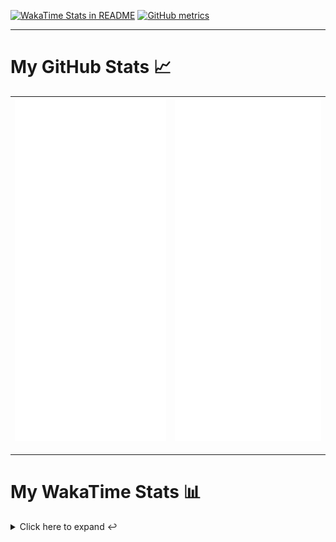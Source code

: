 [![WakaTime Stats in README](https://github.com/LOsioChico/LOsioChico/actions/workflows/waka.yml/badge.svg)](https://github.com/LOsioChico/LOsioChico/actions/workflows/waka.yml) [![GitHub metrics](https://github.com/LOsioChico/LOsioChico/actions/workflows/metrics.yml/badge.svg)](https://github.com/LOsioChico/LOsioChico/actions/workflows/metrics.yml)

---

# My GitHub Stats 📈

| ![](./assets/metrics.svg) | ![](./assets/metrics2.svg) |
| ------------------------- | -------------------------- |

---

# My WakaTime Stats 📊

<details>
<summary>Click here to expand ↩️</summary>
<br>

<!--START_SECTION:waka-->
![Code Time](http://img.shields.io/badge/Code%20Time-1%2C910%20hrs%2023%20mins-blue)

![Lines of code](https://img.shields.io/badge/From%20Hello%20World%20I%27ve%20Written-379.1%20thousand%20lines%20of%20code-blue)

**🐱 My GitHub Data** 

> 📦 613.2 kB Used in GitHub's Storage 
 > 
> 🏆 1,619 Contributions in the Year 2024
 > 
> 🚫 Not Opted to Hire
 > 
> 📜 26 Public Repositories 
 > 
> 🔑 32 Private Repositories 
 > 
**I'm a Night 🦉** 

```text
🌞 Morning                597 commits         ███░░░░░░░░░░░░░░░░░░░░░░   13.85 % 
🌆 Daytime                1355 commits        ████████░░░░░░░░░░░░░░░░░   31.44 % 
🌃 Evening                1466 commits        █████████░░░░░░░░░░░░░░░░   34.01 % 
🌙 Night                  892 commits         █████░░░░░░░░░░░░░░░░░░░░   20.70 % 
```
📅 **I'm Most Productive on Thursday** 

```text
Monday                   602 commits         ███░░░░░░░░░░░░░░░░░░░░░░   13.97 % 
Tuesday                  647 commits         ████░░░░░░░░░░░░░░░░░░░░░   15.01 % 
Wednesday                486 commits         ███░░░░░░░░░░░░░░░░░░░░░░   11.28 % 
Thursday                 789 commits         █████░░░░░░░░░░░░░░░░░░░░   18.31 % 
Friday                   665 commits         ████░░░░░░░░░░░░░░░░░░░░░   15.43 % 
Saturday                 740 commits         ████░░░░░░░░░░░░░░░░░░░░░   17.17 % 
Sunday                   381 commits         ██░░░░░░░░░░░░░░░░░░░░░░░   08.84 % 
```


📊 **This Week I Spent My Time On** 

```text
💬 Programming Languages: 
TypeScript               13 hrs 47 mins      ████████████████░░░░░░░░░   63.54 % 
HTML                     2 hrs 39 mins       ███░░░░░░░░░░░░░░░░░░░░░░   12.27 % 
Scala                    1 hr 46 mins        ██░░░░░░░░░░░░░░░░░░░░░░░   08.20 % 
JavaScript               1 hr 43 mins        ██░░░░░░░░░░░░░░░░░░░░░░░   07.92 % 
JSON                     50 mins             █░░░░░░░░░░░░░░░░░░░░░░░░   03.91 % 
```

**I Mostly Code in TypeScript** 

```text
TypeScript               31 repos            █████████████░░░░░░░░░░░░   51.67 % 
Scala                    8 repos             ███░░░░░░░░░░░░░░░░░░░░░░   13.33 % 
CSS                      5 repos             ██░░░░░░░░░░░░░░░░░░░░░░░   08.33 % 
Python                   3 repos             █░░░░░░░░░░░░░░░░░░░░░░░░   05.00 % 
Java                     2 repos             █░░░░░░░░░░░░░░░░░░░░░░░░   03.33 % 
```




 Last Updated on 08/12/2024 01:12:05 UTC
<!--END_SECTION:waka-->

## </details>
